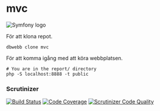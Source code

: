 # mvc

![Symfony logo](https://symfony.com/logos/symfony_black_02.svg)


För att klona repot.

```
dbwebb clone mvc
```

För att komma igång med att köra webbplatsen.
```
# You are in the report/ directory
php -S localhost:8888 -t public
```


### Scrutinizer
[![Build Status](https://scrutinizer-ci.com/g/maru23bth/mvc/badges/build.png?b=main)](https://scrutinizer-ci.com/g/maru23bth/mvc/build-status/main)
[![Code Coverage](https://scrutinizer-ci.com/g/maru23bth/mvc/badges/coverage.png?b=main)](https://scrutinizer-ci.com/g/maru23bth/mvc/?branch=main)
[![Scrutinizer Code Quality](https://scrutinizer-ci.com/g/maru23bth/mvc/badges/quality-score.png?b=main)](https://scrutinizer-ci.com/g/maru23bth/mvc/?branch=main)